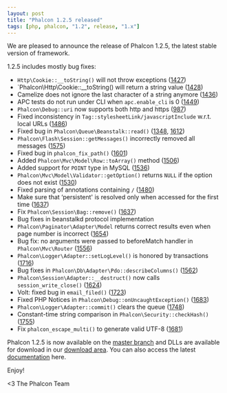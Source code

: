 ```yaml
---
layout: post
title: "Phalcon 1.2.5 released"
tags: [php, phalcon, "1.2", release, "1.x"]
---
```


We are pleased to announce the release of Phalcon 1.2.5, the latest stable version of framework.

1.2.5 includes mostly bug fixes:

- `Http\Cookie::__toString()` will not throw exceptions ([1427](https://github.com/phalcon/cphalcon/issue/1427))
- `Phalcon\Http\Cookie::__toString() will return a string value ([1428](https://github.com/phalcon/cphalcon/issue/1428))
- Camelize does not ignore the last character of a string anymore ([1436](https://github.com/phalcon/cphalcon/issue/1436))
- APC tests do not run under CLI when `apc.enable_cli` is 0 ([1449](https://github.com/phalcon/cphalcon/issue/1449))
- `Phalcon\Debug::uri` now supports both http and https ([987](https://github.com/phalcon/cphalcon/issue/987))
- Fixed inconsistency in `Tag::stylesheetLink/javascriptInclude` w.r.t. local URLs ([1486](https://github.com/phalcon/cphalcon/issue/1486))
- Fixed bug in `Phalcon\Queue\Beanstalk::read()` ([1348](https://github.com/phalcon/cphalcon/issue/1348), [1612](https://github.com/phalcon/cphalcon/issue/1612))
- `Phalcon\Flash\Session::getMessages()` incorrectly removed all messages ([1575](https://github.com/phalcon/cphalcon/issue/1575))
- Fixed bug in `phalcon_fix_path()` ([1601](https://github.com/phalcon/cphalcon/issue/1601))
- Added `Phalcon\Mvc\Model\Row::toArray()` method ([1506](https://github.com/phalcon/cphalcon/issue/1506))
- Added support for `POINT` type in MySQL ([1536](https://github.com/phalcon/cphalcon/issue/1536))
- `Phalcon\Mvc\Model\Validator::getOption()` returns `NULL` if the option does not exist ([1530](https://github.com/phalcon/cphalcon/issue/1530))
- Fixed parsing of annotations containing `/` ([1480](https://github.com/phalcon/cphalcon/issue/1480))
- Make sure that ‘persistent' is resolved only when accessed for the first time ([1637](https://github.com/phalcon/cphalcon/issue/1637))
- Fix `Phalcon\Session\Bag::remove()` ([1637](https://github.com/phalcon/cphalcon/issue/1637))
- Bug fixes in beanstalkd protocol implementation
- `Phalcon\Paginator\Adapter\Model` returns correct results even when page number is incorrect ([1654](https://github.com/phalcon/cphalcon/issue/1654))
- Bug fix: no arguments were passed to beforeMatch handler in `Phalcon\Mvc\Router` ([1556](https://github.com/phalcon/cphalcon/issue/1556))
- `Phalcon\Logger\Adapter::setLogLevel()` is honored by transactions ([1716](https://github.com/phalcon/cphalcon/issue/1716))
- Bug fixes in `Phalcon\Db\Adapter\Pdo::describeColumns()` ([1562](https://github.com/phalcon/cphalcon/issue/1562))
- `Phalcon\Session\Adapter::__destruct()` now calls `session_write_close()` ([1624](https://github.com/phalcon/cphalcon/issue/1624))
- Volt: fixed bug in `email_filed()` ([1723](https://github.com/phalcon/cphalcon/issue/1723))
- Fixed PHP Notices in `Phalcon\Debug::onUncaughtException()` ([1683](https://github.com/phalcon/cphalcon/issue/1683))
- `Phalcon\Logger\Adapter::commit()` clears the queue ([1748](https://github.com/phalcon/cphalcon/issue/1748))
- Constant-time string comparison in `Phalcon\Security::checkHash()` ([1755](https://github.com/phalcon/cphalcon/issue/1755))
- Fix `phalcon_escape_multi()` to generate valid UTF-8 ([1681](https://github.com/phalcon/cphalcon/issue/1681))

Phalcon 1.2.5 is now available on the 
[master branch](https://github.com/phalcon/cphalcon) and DLLs are available for download in our [download area](https://phalconphp.com/download). You can also access the latest [documentation](https://docs.phalconphp.com) here.

Enjoy!


<3 The Phalcon Team
